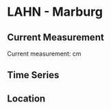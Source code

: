 # LAHN - Marburg

## Current Measurement

Current measurement: <Value topic="rivers/pegel-online/LAHN/Marburg/measurementValue"/> cm

## Time Series

<TimeSeries topic="rivers/pegel-online/LAHN/Marburg/measurementValue" period="week" />

## Location

<WorldMap>
  <Marker lat="50.79871857351122" lon="8.76448882416514" labelTopic="rivers/pegel-online/LAHN/Marburg/measurementValue" />
</WorldMap>
